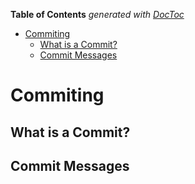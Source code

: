 **Table of Contents**  *generated with [DocToc](http://doctoc.herokuapp.com/)*

- [Commiting](#commiting)
	- [What is a Commit?](#what-is-a-commit)
	- [Commit Messages](#commit-messages)

Commiting
=========

What is a Commit?
-----------------


Commit Messages
---------------

